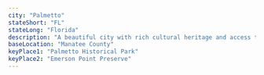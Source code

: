 ```yaml
---
city: "Palmetto"
stateShort: "FL"
stateLong: "Florida"
description: "A beautiful city with rich cultural heritage and access to coastal attractions."
baseLocation: "Manatee County"
keyPlace1: "Palmetto Historical Park"
keyPlace2: "Emerson Point Preserve"
---
```

